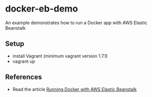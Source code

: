 docker-eb-demo
==============

An example demonstrates how to run a Docker app with AWS Elastic Beanstalk

## Setup

- install Vagrant (minimum vagrant version 1.7.1)
- vagrant up


## References

- Read the article [Running Docker with AWS Elastic Beanstalk](http://victorlin.me/posts/2014/11/26/running-docker-with-aws-elastic-beanstalk)
